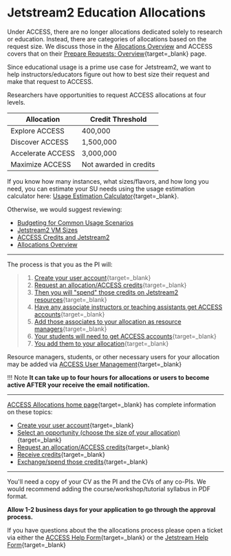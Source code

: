 # Jetstream2 Education Allocations

Under ACCESS, there are no longer allocations dedicated solely to research or education. Instead, there are categories of allocations based on the request size. We discuss those in the [Allocations Overview](overview.md) and ACCESS covers that on their [Prepare Requests: Overview](https://allocations.access-ci.org/prepare-requests-overview){target=_blank} page.

Since educational usage is a prime use case for Jetstream2, we want to help instructors/educators figure out how to best size their request and make that request to ACCESS.

Researchers have opportunities to request ACCESS allocations at four levels.

|  Allocation | Credit Threshold |
|---|---|
| Explore ACCESS | 400,000  |
|  Discover ACCESS | 1,500,000  |
| Accelerate ACCESS | 3,000,000  |
| Maximize ACCESS | Not awarded in credits |

If you know how many instances, what sizes/flavors, and how long you need, you can estimate your SU needs using the usage estimation calculator here: [Usage Estimation Calculator](../alloc/estimator.md){target=_blank}.

Otherwise, we would suggest reviewing:

* [Budgeting for Common Usage Scenarios](budgeting.md)
* [Jetstream2 VM Sizes](../general/vmsizes.md)
* [ACCESS Credits and Jetstream2](../general/access.md)
* [Allocations Overview](overview.md)

---

The process is that you as the PI will:

> 1. [Create your user account](https://identity.access-ci.org/new-user){target=_blank}
> 2. [Request an allocation/ACCESS credits](https://allocations.access-ci.org/opportunities){target=_blank}
> 3. [Then you will "spend" those credits on Jetstream2 resources](https://allocations.access-ci.org/requests){target=_blank}
> 4. [Have any associate instructors or teaching assistants get ACCESS accounts](https://identity.access-ci.org/new-user){target=_blank}
> 5. [Add those associates to your allocation as resource managers](https://allocations.access-ci.org/user_management){target=_blank}
> 6. [Your students will need to get ACCESS accounts](https://identity.access-ci.org/new-user){target=_blank}
> 7. [You add them to your allocation](https://allocations.access-ci.org/user_management){target=_blank}

Resource managers, students, or other necessary users for your allocation may be added via [ACCESS User Management](https://allocations.access-ci.org/user_management){target=_blank}

!!! Note
    **It can take up to four hours for allocations or users to become active AFTER your receive the email notification.**

---

[ACCESS Allocations home page](https://allocations.access-ci.org/){target=_blank} has complete information on these topics:

* [Create your user account](https://identity.access-ci.org/new-user){target=_blank}
* [Select an opportunity (choose the size of your allocation)](https://allocations.access-ci.org/prepare-requests-overview){target=_blank}
* [Request an allocation/ACCESS credits](https://allocations.access-ci.org/opportunities){target=_blank}
* [Receive credits](https://allocations.access-ci.org/use-credits-overview){target=_blank}
* [Exchange/spend those credits](https://allocations.access-ci.org/resources){target=_blank}

---

You'll need a copy of your CV as the PI and the CVs of any co-PIs. We would recommend adding the course/workshop/tutorial syllabus in PDF format.

**Allow 1-2 business days for your application to go through the approval process.**

If you have questions about the the allocations process please open a ticket via either the [ACCESS Help Form](https://support.access-ci.org/user/login?destination=/open-a-ticket){target=_blank} or the [Jetstream Help Form](https://jetstream-cloud.org/contact/index.html){target=_blank}
